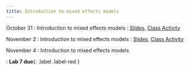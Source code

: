 ```yaml
---
title: Introduction to mixed effects models
---
```


October 31
: Introduction to mixed effects models
  : [Slides](https://sta214-f22.github.io/slides/lecture_25.pdf), [Class Activity](https://sta214-f22.github.io/class_activities/ca_lecture_25.html)

November 2
: Introduction to mixed effects models
  : [Slides](https://sta214-f22.github.io/slides/lecture_26.pdf), [Class Activity](https://sta214-f22.github.io/class_activities/ca_lecture_26.html)

November 4
: Introduction to mixed effects models

: **Lab 7 due**{: .label .label-red }

